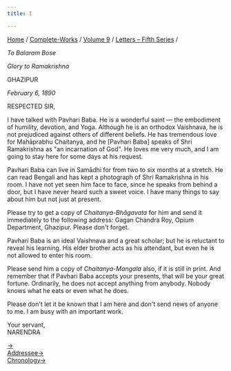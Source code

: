 ```yaml
---
title: I

---
```



[Home](../../../index.htm) / [Complete-Works](../../complete_works.htm)
/ [Volume 9](../volume_9_contents.htm) / [Letters – Fifth
Series](letters_fifth_series_contents.htm) /



*To Balaram Bose*

*Glory to Ramakrishna*

GHAZIPUR

*February 6, 1890*

RESPECTED SIR,

I have talked with Pavhari Baba. He is a wonderful saint — the
embodiment of humility, devotion, and Yoga. Although he is an orthodox
Vaishnava, he is not prejudiced against others of different beliefs. He
has tremendous love for Mahāprabhu Chaitanya, and he \[Pavhari Baba\]
speaks of Shri Ramakrishna as "an incarnation of God". He loves me very
much, and I am going to stay here for some days at his request.

Pavhari Baba can live in Samādhi for from two to six months at a
stretch. He can read Bengali and has kept a photograph of Shri
Ramakrishna in his room. I have not yet seen him face to face, since he
speaks from behind a door, but I have never heard such a sweet voice. I
have many things to say about him but not just at present.

Please try to get a copy of *Chaitanya-Bhāgavata* for him and send it
immediately to the following address: Gagan Chandra Roy, Opium
Department, Ghazipur. Please don't forget.

Pavhari Baba is an ideal Vaishnava and a great scholar; but he is
reluctant to reveal his learning. His elder brother acts as his
attendant, but even he is not allowed to enter his room.

Please send him a copy of *Chaitanya-Mangala* also, if it is still in
print. And remember that if Pavhari Baba accepts your presents, that
will be your great fortune. Ordinarily, he does not accept anything from
anybody. Nobody knows what he eats or even what he does.

Please don't let it be known that I am here and don't send news of
anyone to me. I am busy with an important work.

Your servant,  
NARENDRA

[→](002_sir.htm)  
[Addressee→](002_sir.htm)  
[Chronology→](../../volume_6/epistles_second_series/019_sir.htm)


